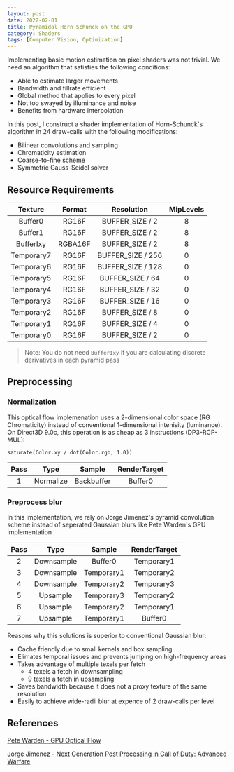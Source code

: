 ```yaml
---
layout: post
date: 2022-02-01
title: Pyramidal Horn Schunck on the GPU
category: Shaders
tags: [Computer Vision, Optimization]
---
```


Implementing basic motion estimation on pixel shaders was not trivial. We need an algorithm that satisfies the following conditions:

+ Able to estimate larger movements
+ Bandwidth and fillrate efficient
+ Global method that applies to every pixel
+ Not too swayed by illuminance and noise
+ Benefits from hardware interpolation

In this post, I construct a shader implementation of Horn-Schunck's algorithm in 24 draw-calls with the following modifications:

+ Bilinear convolutions and sampling
+ Chromaticity estimation
+ Coarse-to-fine scheme
+ Symmetric Gauss-Seidel solver

## Resource Requirements

Texture | Format | Resolution | MipLevels
:-----: | :----: | :--------: | :-------:
Buffer0 | RG16F   | BUFFER_SIZE / 2 | 8
Buffer1 | RG16F   | BUFFER_SIZE / 2 | 8
BufferIxy | RGBA16F | BUFFER_SIZE / 2 | 8
Temporary7 | RG16F | BUFFER_SIZE / 256 | 0
Temporary6 | RG16F | BUFFER_SIZE / 128 | 0
Temporary5 | RG16F | BUFFER_SIZE / 64 | 0
Temporary4 | RG16F | BUFFER_SIZE / 32 | 0
Temporary3 | RG16F | BUFFER_SIZE / 16 | 0
Temporary2 | RG16F | BUFFER_SIZE / 8 | 0
Temporary1 | RG16F | BUFFER_SIZE / 4 | 0
Temporary0 | RG16F | BUFFER_SIZE / 2 | 0

> Note: You do not need `BufferIxy` if you are calculating discrete derivatives in each pyramid pass

## Preprocessing

### Normalization

This optical flow implemenation uses a 2-dimensional color space (RG Chromaticity) instead of conventional 1-dimensional intenisity (luminance). On Direct3D 9.0c, this operation is as cheap as 3 instructions (DP3-RCP-MUL):

`saturate(Color.xy / dot(Color.rgb, 1.0))`

Pass | Type | Sample | RenderTarget
:--: | :--: | :----: | :----------:
1 | Normalize | Backbuffer | Buffer0

### Preprocess blur

In this implementation, we rely on Jorge Jimenez's pyramid convolution scheme instead of seperated Gaussian blurs like Pete Warden's GPU implementation

Pass | Type | Sample | RenderTarget
:--: | :--: | :----: | :----------:
2 | Downsample | Buffer0 | Temporary1
3 | Downsample | Temporary1 | Temporary2
4 | Downsample | Temporary2 | Temporary3
5 | Upsample | Temporary3 | Temporary2
6 | Upsample | Temporary2 | Temporary1
7 | Upsample | Temporary1 | Buffer0

Reasons why this solutions is superior to conventional Gaussian blur:

+ Cache friendly due to small kernels and box sampling
+ Elimates temporal issues and prevents jumping on high-frequency areas
+ Takes advantage of multiple texels per fetch
  + 4 texels a fetch in downsampling
  + 9 texels a fetch in upsampling
+ Saves bandwidth because it does not a proxy texture of the same resolution
+ Easily to achieve wide-radii blur at expence of 2 draw-calls per level

## References

[Pete Warden - GPU Optical Flow](http://web.archive.org/web/20081020065947/http://www.petewarden.com:80/notes/archives/2005/05/gpu_optical_flo.html)

[Jorge Jimenez - Next Generation Post Processing in Call of Duty: Advanced Warfare](http://www.iryoku.com/next-generation-post-processing-in-call-of-duty-advanced-warfare)
